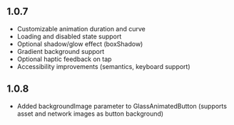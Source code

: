 ## 1.0.7

- Customizable animation duration and curve
- Loading and disabled state support
- Optional shadow/glow effect (boxShadow)
- Gradient background support
- Optional haptic feedback on tap
- Accessibility improvements (semantics, keyboard support)

## 1.0.8

- Added backgroundImage parameter to GlassAnimatedButton (supports asset and network images as button background)
